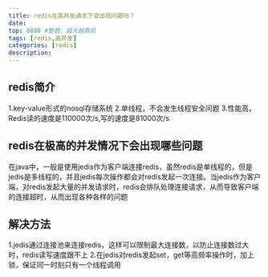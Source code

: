 ```yaml
---
title: redis在高并发请求下会出现问题吗？
date: 
top: 8888 #整数，越大越靠前
tags: [redis,高并发]
categories: [redis]
description:
---
```

## redis简介
1.key-value形式的nosql存储系统
2.单线程，不会发生线程安全问题
3.性能高，Redis读的速度是110000次/s,写的速度是81000次/s
## redis在极高的并发情况下会出现哪些问题
在java中，一般是使用jedis作为客户端连接redis，虽然redis是单线程的，但是jedis是多线程的，并且jedis每次操作都会对redis发起一次连接。当jedis作为客户端，对redis发起大量的并发请求时，redis会排队处理连接请求，从而导致客户端的连接超时，从而出现各种各样的问题
## 解决方法
1.jedis通过连接池来连接redis，这样可以限制最大连接数，以防止连接数过大时，redis读写速度跟不上
2.在jedis对redis发起set，get等高频率操作时，加上锁，保证同一时刻只有一个线程调用

